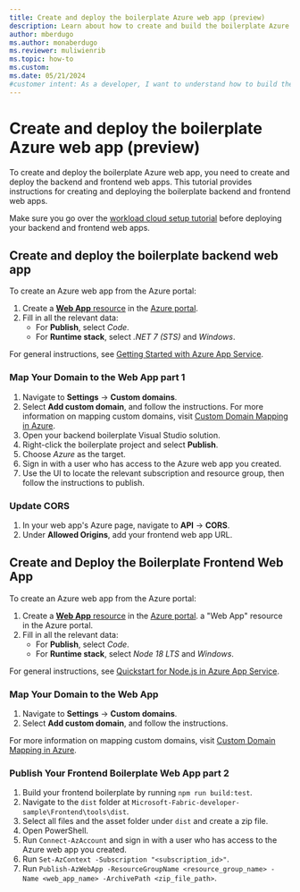 ```yaml
---
title: Create and deploy the boilerplate Azure web app (preview)
description: Learn about how to create and build the boilerplate Azure web app.
author: mberdugo
ms.author: monaberdugo
ms.reviewer: muliwienrib
ms.topic: how-to
ms.custom:
ms.date: 05/21/2024
#customer intent: As a developer, I want to understand how to build the backend of a customized Fabric workload so that I can create customized user experiences.
---
```


# Create and deploy the boilerplate Azure web app (preview)

To create and deploy the boilerplate Azure web app, you need to create and deploy the backend and frontend web apps. This tutorial provides instructions for creating and deploying the boilerplate backend and frontend web apps.

Make sure you go over the [workload cloud setup tutorial](workload-cloud-setup.md) before deploying your backend and frontend web apps.

## Create and deploy the boilerplate backend web app

To create an Azure web app from the Azure portal:

1. Create a [**Web App** resource](https://ms.portal.azure.com/#create/Microsoft.WebSite) in the [Azure portal](https://ms.portal.azure.com/#home).
1. Fill in all the relevant data:
   - For **Publish**, select *Code*.
   - For **Runtime stack**, select *.NET 7 (STS)* and *Windows*.

For general instructions, see [Getting Started with Azure App Service](/azure/app-service/getting-started?pivots=stack-net).

### Map Your Domain to the Web App part 1

1. Navigate to **Settings** -> **Custom domains**.
1. Select **Add custom domain**, and follow the instructions.
   For more information on mapping custom domains, visit [Custom Domain Mapping in Azure](/azure/app-service/app-service-web-tutorial-custom-domain?tabs=root%2Cazurecli).
1. Open your backend boilerplate Visual Studio solution.
1. Right-click the boilerplate project and select **Publish**.
1. Choose *Azure* as the target.
1. Sign in with a user who has access to the Azure web app you created.
1. Use the UI to locate the relevant subscription and resource group, then follow the instructions to publish.

### Update CORS

1. In your web app's Azure page, navigate to **API** -> **CORS**.
1. Under **Allowed Origins**, add your frontend web app URL.

## Create and Deploy the Boilerplate Frontend Web App

To create an Azure web app from the Azure portal:

1. Create a [**Web App** resource](https://ms.portal.azure.com/#create/Microsoft.WebSite) in the [Azure portal](https://ms.portal.azure.com/#home). a "Web App" resource in the Azure portal.
1. Fill in all the relevant data:
   - For **Publish**, select *Code*.
   - For **Runtime stack**, select *Node 18 LTS* and *Windows*.

For general instructions, see [Quickstart for Node.js in Azure App Service](/azure/app-service/quickstart-nodejs?tabs=windows&pivots=development-environment-azure-portal).

### Map Your Domain to the Web App

1. Navigate to **Settings** -> **Custom domains**.
1. Select **Add custom domain**, and follow the instructions.

For more information on mapping custom domains, visit [Custom Domain Mapping in Azure](/azure/app-service/app-service-web-tutorial-custom-domain?tabs=root%2Cazurecli).

### Publish Your Frontend Boilerplate Web App part 2

1. Build your frontend boilerplate by running `npm run build:test`.
1. Navigate to the `dist` folder at `Microsoft-Fabric-developer-sample\Frontend\tools\dist`.
1. Select all files and the asset folder under `dist` and create a zip file.
1. Open PowerShell.
1. Run `Connect-AzAccount` and sign in with a user who has access to the Azure web app you created.
1. Run `Set-AzContext -Subscription "<subscription_id>"`.
1. Run `Publish-AzWebApp -ResourceGroupName <resource_group_name> -Name <web_app_name> -ArchivePath <zip_file_path>`.
